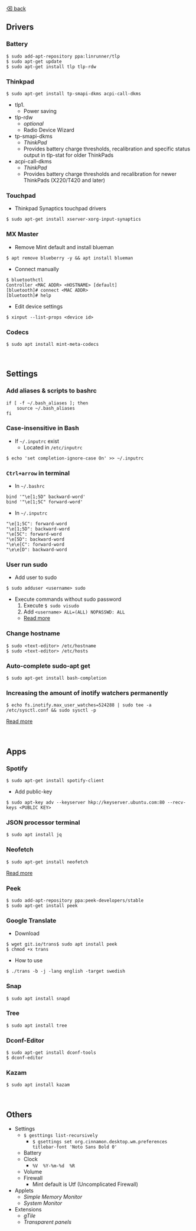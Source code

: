 [⌫ back](../README.md)

## Drivers
### Battery
```
$ sudo add-apt-repository ppa:linrunner/tlp
$ sudo apt-get update
$ sudo apt-get install tlp tlp-rdw
```

### Thinkpad
```
$ sudo apt-get install tp-smapi-dkms acpi-call-dkms
```
- tlp1.
  - Power saving
- tlp-rdw
  - *optional*
  - Radio Device Wizard
- tp-smapi-dkms
  - *ThinkPad* 
  - Provides battery charge thresholds, recalibration and specific status output in tlp-stat for older ThinkPads
- acpi-call-dkms
  - *ThinkPad* 
  - Provides battery charge thresholds and recalibration for newer ThinkPads (X220/T420 and later)

### Touchpad
- Thinkpad Synaptics touchpad drivers
```
$ sudo apt-get install xserver-xorg-input-synaptics
```

### MX Master
- Remove Mint default and install blueman
```
$ apt remove blueberry -y && apt install blueman
```

- Connect manually
```
$ bluetoothctl
Controller <MAC ADDR> <HOSTNAME> [default]
[bluetooth]# connect <MAC ADDR>
[bluetooth]# help
```

- Edit device settings
```
$ xinput --list-props <device id>
```


### Codecs
```
$ sudo apt install mint-meta-codecs
```


</br>


## Settings
### Add aliases & scripts to bashrc
```
if [ -f ~/.bash_aliases ]; then
    source ~/.bash_aliases
fi
```

### Case-insensitive in Bash

- If `~/.inputrc` exist
  - Located in `/etc/inputrc`
```
$ echo 'set completion-ignore-case On' >> ~/.inputrc
```

### `Ctrl+arrow` in terminal
-  In `~/.bashrc`
```
bind '"\e[1;5D" backward-word' 
bind '"\e[1;5C" forward-word'
```

- In `~/.inputrc`
```
"\e[1;5C": forward-word
"\e[1;5D": backward-word
"\e[5C": forward-word
"\e[5D": backward-word
"\e\e[C": forward-word
"\e\e[D": backward-word
```

### User run sudo
- Add user to sudo
```
$ sudo adduser <username> sudo
```

- Execute commands without sudo password
  1. Execute `$ sudo visudo `
  2. Add `<username> ALL=(ALL) NOPASSWD: ALL`
  - [Read more](https://help.ubuntu.com/community/RootSudo#Allowing_other_users_to_run_sudo "ubuntu.com")

### Change hostname
```
$ sudo <text-editor> /etc/hostname
$ sudo <text-editor> /etc/hosts
```

### Auto-complete sudo-apt get
```
$ sudo apt-get install bash-completion
```

### Increasing the amount of inotify watchers permanently 
```
$ echo fs.inotify.max_user_watches=524288 | sudo tee -a /etc/sysctl.conf && sudo sysctl -p
```
[Read more](https://github.com/guard/listen/wiki/Increasing-the-amount-of-inotify-watchers#the-technical-details "github.com")


</br>


## Apps
### Spotify
```
$ sudo apt-get install spotify-client
```
- Add public-key
```
$ sudo apt-key adv --keyserver hkp://keyserver.ubuntu.com:80 --recv-keys <PUBLIC KEY>
```

### JSON processor terminal
```
$ sudo apt install jq
```

### Neofetch
```
$ sudo apt-get install neofetch
```
[Read more ](https://github.com/dylanaraps/neofetch "github.com")

### Peek
```
$ sudo add-apt-repository ppa:peek-developers/stable
$ sudo apt-get install peek
```

### Google Translate
- Download
```
$ wget git.io/trans$ sudo apt install peek
$ chmod +x trans
```
- How to use
```
$ ./trans -b -j -lang english -target swedish
```

### Snap
```
$ sudo apt install snapd
```

### Tree
```
$ sudo apt install tree
```

### Dconf-Editor
```
$ sudo apt-get install dconf-tools
$ dconf-editor
```

### Kazam
```
$ sudo apt install kazam
```


</br>


## Others
 - Settings
   - `$ gesttings list-recursively`
     - `$ gsettings set org.cinnamon.desktop.wm.preferences titlebar-font 'Noto Sans Bold 0'`
   - Battery
   - Clock
     - `%V  %Y-%m-%d  %R`
   - Volume
   - Firewall
     - Mint default is Utf (Uncomplicated Firewall)
 - Applets
   - *Simple Memory Monitor*
   - *System Monitor*
 - Extensions
   - *gTile*
   - *Transparent panels*